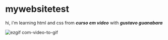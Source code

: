 # mywebsitetest
hi, i'm learning html and css from ***curso em video*** with ***gustavo guanabara***

![ezgif com-video-to-gif](https://user-images.githubusercontent.com/62837677/94099224-b6f7dc00-fe2a-11ea-8aa5-c839fe56dc01.gif)
